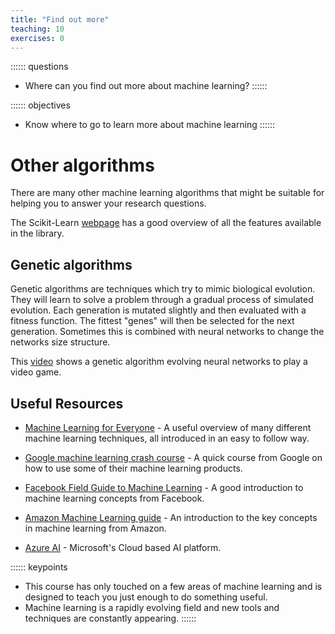 ```yaml
---
title: "Find out more"
teaching: 10
exercises: 0
---
```


:::::: questions
- Where can you find out more about machine learning?
::::::

:::::: objectives
- Know where to go to learn more about machine learning
::::::

# Other algorithms

There are many other machine learning algorithms that might be suitable for helping you to answer your research questions.

The Scikit-Learn [webpage](https://scikit-learn.org/stable/index.html) has a good overview of all the features available in the library.

## Genetic algorithms

Genetic algorithms are techniques which try to mimic biological evolution. They will learn to solve a problem through a gradual process
of simulated evolution. Each generation is mutated slightly and then evaluated with a fitness function. The fittest "genes" will then be selected
for the next generation. Sometimes this is combined with neural networks to change the networks size structure.

This [video](https://www.youtube.com/watch?v=qv6UVOQ0F44) shows a genetic algorithm evolving neural networks to play a video game.

## Useful Resources

* [Machine Learning for Everyone](https://vas3k.com/blog/machine_learning/) - A useful overview of many different machine learning techniques,
all introduced in an easy to follow way.

* [Google machine learning crash course](https://developers.google.com/machine-learning/crash-course/) - A quick course from Google on how to use
some of their machine learning products.

* [Facebook Field Guide to Machine Learning](https://research.fb.com/the-facebook-field-guide-to-machine-learning-video-series/) - A good
introduction to machine learning concepts from Facebook.

* [Amazon Machine Learning guide](https://docs.aws.amazon.com/machine-learning/latest/dg/amazon-machine-learning-key-concepts.html) - An
introduction to the key concepts in machine learning from Amazon.

* [Azure AI](https://azure.microsoft.com/en-gb/overview/ai-platform/) - Microsoft's Cloud based AI platform.

:::::: keypoints
 - This course has only touched on a few areas of machine learning and is designed to teach you just enough to do something useful.
 - Machine learning is a rapidly evolving field and new tools and techniques are constantly appearing.
::::::
